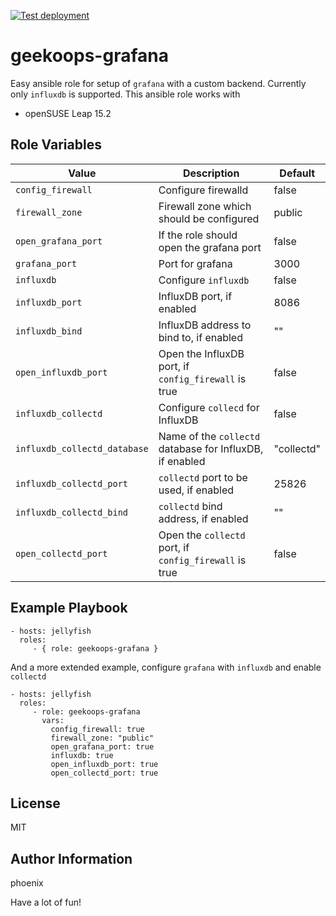 [![Test deployment](https://github.com/GeekOops/geekoops-grafana/actions/workflows/CI.yml/badge.svg)](https://github.com/GeekOops/geekoops-grafana/actions/workflows/CI.yml)

# geekoops-grafana

Easy ansible role for setup of `grafana` with a custom backend. Currently only `influxdb` is supported. This ansible role works with

- openSUSE Leap 15.2


## Role Variables

| Value | Description | Default |
|-------|-------------|---------|
|`config_firewall`|Configure firewalld | false |
|`firewall_zone`| Firewall zone which should be configured | public |
|`open_grafana_port`| If the role should open the grafana port | false |
|`grafana_port` | Port for grafana | 3000 |
|`influxdb`| Configure `influxdb` | false |
|`influxdb_port`| InfluxDB port, if enabled | 8086 |
|`influxdb_bind` | InfluxDB address to bind to, if enabled | "" |
|`open_influxdb_port` | Open the InfluxDB port, if `config_firewall` is true | false |
|`influxdb_collectd` | Configure `collecd` for InfluxDB | false |
|`influxdb_collectd_database` | Name of the `collectd` database for InfluxDB, if enabled | "collectd" |
|`influxdb_collectd_port` | `collectd` port to be used, if enabled | 25826 |
|`influxdb_collectd_bind` | `collectd` bind address, if enabled | "" |
|`open_collectd_port` | Open the `collectd` port, if `config_firewall` is true | false |


## Example Playbook

    - hosts: jellyfish
      roles:
         - { role: geekoops-grafana }

And a more extended example, configure `grafana` with `influxdb` and enable `collectd`

    - hosts: jellyfish
      roles:
         - role: geekoops-grafana
           vars:
             config_firewall: true
             firewall_zone: "public"
             open_grafana_port: true
             influxdb: true
             open_influxdb_port: true
             open_collectd_port: true


## License

MIT

## Author Information

phoenix

Have a lot of fun!
